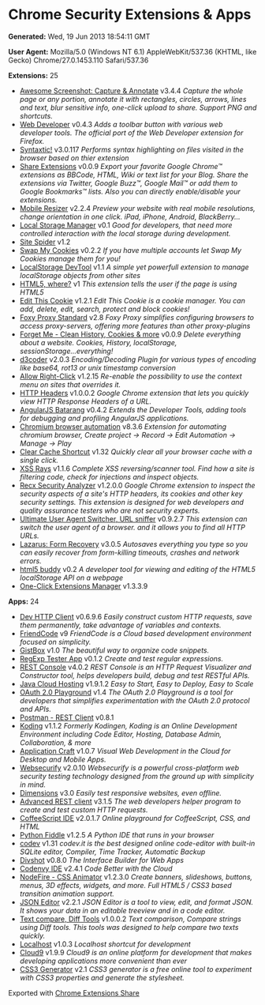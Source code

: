 Chrome Security Extensions & Apps
=====================

**Generated:** Wed, 19 Jun 2013 18:54:11 GMT

**User Agent:** Mozilla/5.0 (Windows NT 6.1) AppleWebKit/537.36 (KHTML, like Gecko) Chrome/27.0.1453.110 Safari/537.36

**Extensions:** 25

*   [Awesome Screenshot: Capture & Annotate](https://chrome.google.com/webstore/detail/alelhddbbhepgpmgidjdcjakblofbmce) v3.4.4
_Capture the whole page or any portion, annotate it with rectangles, circles, arrows, lines and text, blur sensitive info, one-click upload to share. Support PNG and shortcuts._
*   [Web Developer](https://chrome.google.com/webstore/detail/bfbameneiokkgbdmiekhjnmfkcnldhhm) v0.4.3
_Adds a toolbar button with various web developer tools. The official port of the Web Developer extension for Firefox._
*   [Syntaxtic!](https://chrome.google.com/webstore/detail/cgjalgdhmbpaacnnejmodfinclbdgaci) v3.0.117
_Performs syntax highlighting on files visited in the browser based on thier extension_
*   [Share Extensions](https://chrome.google.com/webstore/detail/chdafcbnfkfenoeejpaeenpdamhmalhe) v0.0.9
_Export your favorite Google Chrome™ extensions as BBCode, HTML, Wiki or text list for your Blog. Share the extensions via Twitter, Google Buzz™, Google Mail™ or add them to Google Bookmarks™ lists. Also you can directly enable/disable your extensions._
*   [Mobile Resizer](https://chrome.google.com/webstore/detail/cllkoedgiefnomcccogcalmjogjfcpji) v2.2.4
_Preview your website with real mobile resolutions, change orientation in one click. iPad, iPhone, Android, BlackBerry..._
*   [Local Storage Manager](https://chrome.google.com/webstore/detail/cokpmiobagccomdnepembbpelplbmnlc) v0.1
_Good for developers, that need more controlled interaction with the local storage during development._
*   [Site Spider](https://chrome.google.com/webstore/detail/ddlodfbcplakmddhdlffebcggbbighda) v1.2
*   [Swap My Cookies](https://chrome.google.com/webstore/detail/dffhipnliikkblkhpjapbecpmoilcama) v0.2.2
_If you have multiple accounts let Swap My Cookies manage them for you!_
*   [LocalStorage DevTool](https://chrome.google.com/webstore/detail/fekfnmjadklpmoednhfjphigbiglmafk) v1.1
_A simple yet powerfull extension to manage localStorage objects from other sites_
*   [HTML5, where?](https://chrome.google.com/webstore/detail/fgpmbhhbkbncilhplncaaibogpfcgpip) v1
_This extension tells the user if the page is using HTML5_
*   [Edit This Cookie](https://chrome.google.com/webstore/detail/fngmhnnpilhplaeedifhccceomclgfbg) v1.2.1
_Edit This Cookie is a cookie manager. You can add, delete, edit, search, protect and block cookies!_
*   [Foxy Proxy Standard](https://chrome.google.com/webstore/detail/gcknhkkoolaabfmlnjonogaaifnjlfnp) v2.8
_Foxy Proxy simplifies configuring browsers to access proxy-servers, offering more features than other proxy-plugins_
*   [Forget Me - Clean History, Cookies & more](https://chrome.google.com/webstore/detail/gekpdemielcmiiiackmeoppdgaggjgda) v0.0.9
_Delete everything about a website. Cookies, History, localStorage, sessionStorage...everything!_
*   [d3coder](https://chrome.google.com/webstore/detail/gncnbkghencmkfgeepfaonmegemakcol) v2.0.3
_Encoding/Decoding Plugin for various types of encoding like base64, rot13 or unix timestamp conversion_
*   [Allow Right-Click](https://chrome.google.com/webstore/detail/hompjdfbfmmmgflfjdlnkohcplmboaeo) v1.2.15
_Re-enable the possibility to use the context menu on sites that overrides it._
*   [HTTP Headers](https://chrome.google.com/webstore/detail/hplfkkmefamockhligfdcfgfnbcdddbg) v1.0.0.2
_Google Chrome extension that lets you quickly view HTTP Response Headers of a URL._
*   [AngularJS Batarang](https://chrome.google.com/webstore/detail/ighdmehidhipcmcojjgiloacoafjmpfk) v0.4.2
_Extends the Developer Tools, adding tools for debugging and profiling AngularJS applications._
*   [Chromium browser automation](https://chrome.google.com/webstore/detail/jmbmjnojfkcohdpkpjmeeijckfbebbon) v8.3.6
_Extension for automating chromium browser, Create project -> Record -> Edit Automation -> Manage -> Play_
*   [Clear Cache Shortcut](https://chrome.google.com/webstore/detail/jnajhcakejgchhbjlchkfmdidgjefleg) v1.32
_Quickly clear all your browser cache with a single click._
*   [XSS Rays](https://chrome.google.com/webstore/detail/kkopfbcgaebdaklghbnfmjeeonmabidj) v1.1.6
_Complete XSS reversing/scanner tool. Find how a site is filtering code, check for injections and inspect objects._
*   [Recx Security Analyzer](https://chrome.google.com/webstore/detail/ljafjhbjenhgcgnikniijchkngljgjda) v1.2.0.0
_Google Chrome extension to inspect the security aspects of a site's HTTP headers, its cookies and other key security settings. This extension is designed for web developers and quality assurance testers who are not security experts._
*   [Ultimate User Agent Switcher, URL sniffer](https://chrome.google.com/webstore/detail/ljfpjnehmoiabkefmnjegmpdddgcdnpo) v0.9.2.7
_This extension can switch the user agent of a browser. and it allows you to find all HTTP URLs._
*   [Lazarus: Form Recovery](https://chrome.google.com/webstore/detail/loljledaigphbcpfhfmgopdkppkifgno) v3.0.5
_Autosaves everything you type so you can easily recover from form-killing timeouts, crashes and network errors._
*   [html5 buddy](https://chrome.google.com/webstore/detail/mepcemlliclfkppahmgdfoamhccflihc) v0.2
_A developer tool for viewing and editing of the HTML5 localStorage API on a webpage_
*   [One-Click Extensions Manager](https://chrome.google.com/webstore/detail/niemebbfnfbjfojajlmnbiikmcpjkkja) v1.3.3.9


**Apps:** 24

*   [Dev HTTP Client](https://chrome.google.com/webstore/detail/aejoelaoggembcahagimdiliamlcdmfm) v0.6.9.6
_Easily construct custom HTTP requests, save them permanently, take advantage of variables and contexts._
*   [FriendCode](https://chrome.google.com/webstore/detail/bnjmdjhpdbdceobddlpckdjkjfonncgb) v9
_FriendCode is a Cloud based development environment focused on simplicity._
*   [GistBox](https://chrome.google.com/webstore/detail/caoihfibgoiiakncomhccbflmlgjaohf) v1.0
_The beautiful way to organize code snippets._
*   [RegExp Tester App](https://chrome.google.com/webstore/detail/cmmblmkfaijaadfjapjddbeaoffeccib) v0.1.2
_Create and test regular expressions._
*   [REST Console](https://chrome.google.com/webstore/detail/cokgbflfommojglbmbpenpphppikmonn) v4.0.2
_REST Console is an HTTP Request Visualizer and Constructor tool, helps developers build, debug and test RESTful APIs._
*   [Java Cloud Hosting](https://chrome.google.com/webstore/detail/dhkdpgpnekokcicojodnkgmpchnnopam) v1.9.1.2
_Easy to Start, Easy to Deploy, Easy to Scale_
*   [OAuth 2.0 Playground](https://chrome.google.com/webstore/detail/fcjholccjchiplkbibepfimlaapdaiih) v1.4
_The OAuth 2.0 Playground is a tool for developers that simplifies experimentation with the OAuth 2.0 protocol and APIs._
*   [Postman - REST Client](https://chrome.google.com/webstore/detail/fdmmgilgnpjigdojojpjoooidkmcomcm) v0.8.1
*   [Koding](https://chrome.google.com/webstore/detail/fgbjpbdfegnodokpoejnbhnblcojccal) v1.1.2
_Formerly Kodingen, Koding is an Online Development Environment including Code Editor, Hosting, Database Admin, Collaboration, & more_
*   [Application Craft](https://chrome.google.com/webstore/detail/fnbfgfpielckjhdohmkacklnnjkdpkdc) v1.0.7
_Visual Web Development in the Cloud for Desktop and Mobile Apps._
*   [Websecurify](https://chrome.google.com/webstore/detail/gbecpbaknodhccppnfndfmjifmonefdm) v2.0.10
_Websecurify is a powerful cross-platform web security testing technology designed from the ground up with simplicity in mind._
*   [Dimensions](https://chrome.google.com/webstore/detail/hdmihohhdcbejdkidbfijmfehjbnmifk) v3.0
_Easily test responsive websites, even offline._
*   [Advanced REST client](https://chrome.google.com/webstore/detail/hgmloofddffdnphfgcellkdfbfbjeloo) v3.1.5
_The web developers helper program to create and test custom HTTP requests._
*   [CoffeeScript IDE](https://chrome.google.com/webstore/detail/hikjpmfebkagiijbdinakadphhjffaik) v2.0.1.7
_Online playground for CoffeeScript, CSS, and HTML_
*   [Python Fiddle](https://chrome.google.com/webstore/detail/imldfcloildiapnfjoocfpdmoajnjelf) v1.2.5
_A Python IDE that runs in your browser_
*   [codev](https://chrome.google.com/webstore/detail/jhccgicacaljbkehndlbnolffafhjiop) v1.31
_codev.it is the best designed online code-editor with built-in SQLite editor, Compiler, Time Tracker, Automatic Backup_
*   [Divshot](https://chrome.google.com/webstore/detail/lajkckfbiimjdfdfbjgfbdfecnbipdcm) v0.8.0
_The Interface Builder for Web Apps_
*   [Codenvy IDE](https://chrome.google.com/webstore/detail/lefigjbiimiemfhjmibbgemkpenelmag) v2.4.1
_Code Better with the Cloud_
*   [NodeFire - CSS Animator](https://chrome.google.com/webstore/detail/lhkiefejkflopfbagflkahaakmfjjdbd) v1.2.3.0
_Create banners, slideshows, buttons, menus, 3D effects, widgets, and more. Full HTML5 / CSS3 based transition animation support._
*   [JSON Editor](https://chrome.google.com/webstore/detail/lhkmoheomjbkfloacpgllgjcamhihfaj) v2.2.1
_JSON Editor is a tool to view, edit, and format JSON. It shows your data in an editable treeview and in a code editor._
*   [Text compare, Diff Tools](https://chrome.google.com/webstore/detail/lkcdojpmjehlniamnglpjlldkoonlomb) v1.0.0.2
_Text comparison, Compare strings using Diff tools. This tools was designed to help compare two texts quickly._
*   [Localhost](https://chrome.google.com/webstore/detail/mjhkaggimgaoooehpggbjkankpbkmcjl) v1.0.3
_Localhost shortcut for development_
*   [Cloud9](https://chrome.google.com/webstore/detail/nbdmccoknlfggadpfkmcpnamfnbkmkcp) v1.9.9
_Cloud9 is an online platform for development that makes developing applications more convenient than ever_
*   [CSS3 Generator](https://chrome.google.com/webstore/detail/objoeachdkkeopnmlgablcjhifbahmbg) v2.1
_CSS3 generator is a free  online tool to experiment with CSS3 properties and generate the stylesheet._

Exported with [Chrome Extensions Share](https://chrome.google.com/webstore/detail/chdafcbnfkfenoeejpaeenpdamhmalhe)
</body></html>  
